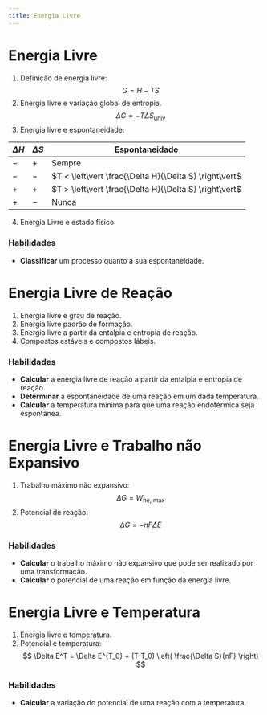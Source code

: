 ```yaml
---
title: Energia Livre
---
```


# Energia Livre

1. Definição de energia livre: 
   $$ 
   G = H - TS 
   $$
2. Energia livre e variação global de entropia.
   $$
   \Delta G = - T \Delta S_\text{univ}
   $$
3.  Energia livre e espontaneidade:

   | $\Delta H$ | $\Delta S$ | Espontaneidade |
   | -- | -- | -- |
   | $-$ | $+$ | Sempre |
   | $-$ | $-$ | $T < \left\vert \frac{\Delta H}{\Delta S} \right\vert$ |
   | $+$ | $+$ | $T > \left\vert \frac{\Delta H}{\Delta S} \right\vert$ |
   | $+$ | $-$ | Nunca |

4. Energia Livre e estado físico.

### Habilidades

- **Classificar** um processo quanto a sua espontaneidade.

# Energia Livre de Reação

1. Energia livre e grau de reação.
2. Energia livre padrão de formação.
3. Energia livre a partir da entalpia e entropia de reação.
4. Compostos estáveis e compostos lábeis.

### Habilidades

- **Calcular** a energia livre de reação a partir da entalpia e entropia de reação.
- **Determinar** a espontaneidade de uma reação em um dada temperatura.
- **Calcular** a temperatura mínima para que uma reação endotérmica seja espontânea.

# Energia Livre e Trabalho não Expansivo

1. Trabalho máximo não expansivo:
   $$
   \Delta G = W_\text{ne, max}
   $$
2. Potencial de reação: 
   $$
   \Delta G = -nF \Delta E
   $$

### Habilidades

- **Calcular** o trabalho máximo não expansivo que pode ser realizado por uma transformação.
- **Calcular** o potencial de uma reação em função da energia livre.

# Energia Livre e Temperatura

1. Energia livre e temperatura.
2. Potencial e temperatura:
   $$
   \Delta E^T = \Delta E^{T_0} + (T-T_0) \left( \frac{\Delta S}{nF} \right)
   $$

### Habilidades

- **Calcular** a variação do potencial de uma reação com a temperatura.
